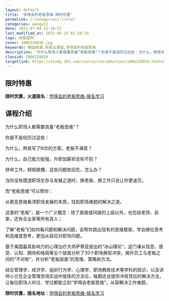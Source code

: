 ```yaml
---
layout: default
title: '学得会的老板思维-限时优惠'
permalink: /:categories/:title/
categories: wangyi2
date: 2021-07-04 15:10:57
last_modified_at: 2022-05-23 02:10:19
tags: 网易提供
cover: 1006220016.jpg
keywords: 精选网课,网易云课堂,学得会的老板思维
description: '为什么职场人都需要具备“老板思维”？你是不是经历过这些：为什么，熬夜写了N次的方案，老板不满意？为什么，自己能力挺强，升'
classid: 1006220016
targetlink: https://study.163.com/course/introduction/1006220016.htm?share=1&shareId=1025206652&utm_campaign=share&utm_medium=iphoneShare&utm_source=&utm_u=1025206652
---
```


## 限时特惠

**限时优惠，火速报名**：[学得会的老板思维-报名学习](https://study.163.com/course/introduction/1006220016.htm?share=1&shareId=1025206652&utm_campaign=share&utm_medium=iphoneShare&utm_source=&utm_u=1025206652)

## 课程介绍

为什么职场人都需要具备“老板思维”？

你是不是经历过这些：

为什么，熬夜写了N次的方案，老板不满意？ 

为什么，自己能力挺强，升职加薪却总轮不到？

拼命工作，频频跳槽，这些问题依旧在，怎么办？



当你没有摸透职场生存与发展之道时，换老板、换工作只会让你更迷茫。



而“老板思维”可以帮你：

从更高思维看清职场发展的本质，找到职场难题的解决之道。



这里的“老板”，是一个广义概念：除了直接或间接的上级以外，也包括老师、前辈，还有企业家等所有高人；



了解“老板”们如何看问题和解决问题，会帮你跳出现有的思维框架，学会换位思考和高维度思考，更加从容应对职场问题。



基于美国最具影响力的心理治疗大师萨蒂亚提出的“冰山理论”，这门课从信息、感受、认知、期待和格局等五个层面分析了30个职场典型冲突，揭开员工与老板之间的“不对称”，并分析“老板层面”的思维、策略和方法。



结合管理学、经济学、组织行为学、心理学、职场教练技术等学科的知识，以及讲师小兰在企业管理咨询实战中提炼的方法论，每期还会提供冲突背后的解决方法，让每位职场人听过、学过都能立刻“学得会老板思维”，从容解决工作难题。

**限时优惠，报名地址**：[学得会的老板思维-报名学习](https://study.163.com/course/introduction/1006220016.htm?share=1&shareId=1025206652&utm_campaign=share&utm_medium=iphoneShare&utm_source=&utm_u=1025206652)

